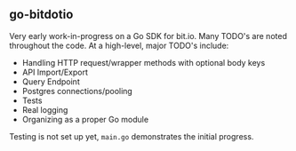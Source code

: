 ## go-bitdotio

Very early work-in-progress on a Go SDK for bit.io. Many TODO's are noted 
throughout the code. At a high-level, major TODO's include:
- Handling HTTP request/wrapper methods with optional body keys
- API Import/Export
- Query Endpoint
- Postgres connections/pooling
- Tests
- Real logging
- Organizing as a proper Go module

Testing is not set up yet, `main.go` demonstrates the initial progress.